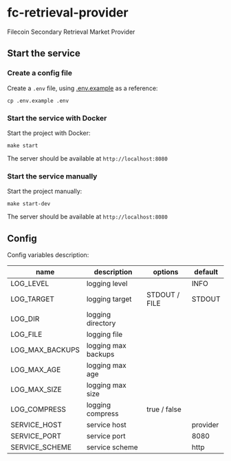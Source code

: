 # fc-retrieval-provider
Filecoin Secondary Retrieval Market Provider 

## Start the service

### Create a config file

Create a `.env` file, using [.env.example](./.env.example) as a reference:

```
cp .env.example .env
```

### Start the service with Docker

Start the project with Docker:

```
make start
```

The server should be available at `http://localhost:8080`

### Start the service manually

Start the project manually:

```
make start-dev
```

The server should be available at `http://localhost:8080`

## Config

Config variables description:

| name            | description         | options       | default                     |
| --------------- | ------------------- | ------------- | --------------------------- |
| LOG_LEVEL       | logging level       |               | INFO                        |
| LOG_TARGET      | logging target      | STDOUT / FILE | STDOUT                      |
| LOG_DIR         | logging directory   |               |                             |
| LOG_FILE        | logging file        |               |                             |
| LOG_MAX_BACKUPS | logging max backups |               |                             |
| LOG_MAX_AGE     | logging max age     |               |                             |
| LOG_MAX_SIZE    | logging max size    |               |                             |
| LOG_COMPRESS    | logging compress    | true / false  |                             |
| SERVICE_HOST    | service host        |               | provider                    |
| SERVICE_PORT    | service port        |               | 8080                        |
| SERVICE_SCHEME  | service scheme      |               | http                        |
